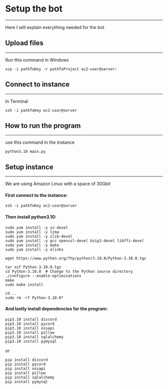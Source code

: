 # Setup the bot
***
Here I will explain everything needed for the bot

## Upload files
***
Run this command in Windows

````
scp -i pathToKey -r pathToProject ec2-user@server:
````
## Connect to instance
***
In Terminal
````
ssh -i pathToKey ec2-user@server
````

## How to run the program
***
use this command in the  instance
````
python3.10 main.py
````

## Setup instance
***
We are using Amazon Linux with a space of 30Gbit

#### First connect to the instance:
````
ssh -i pathToKey ec2-user@server
````
#### Then install python3.10:
````
sudo yum install -y xz-devel
sudo yum install -y lzma
sudo yum install -y zlib-devel
sudo yum install -y gcc openssl-devel bzip2-devel libffi-devel
sudo yum install -y make
sudo yum install -y elinks

wget https://www.python.org/ftp/python/3.10.0/Python-3.10.0.tgz

tar xzf Python-3.10.0.tgz
cd Python-3.10.0  # Change to the Python source directory
./configure --enable-optimizations
make
sudo make install

cd ..
sudo rm -rf Python-3.10.0*

````

#### And lastly install dependencies for the program:
````
pip3.10 install discord
pip3.10 install pycord
pip3.10 install ossapi
pip3.10 install pillow
pip3.10 install sqlalchemy
pip3.10 install pymysql
````

or

````
pip install discord
pip install pycord
pip install ossapi
pip install pillow
pip install sqlalchemy
pip install pymysql
````